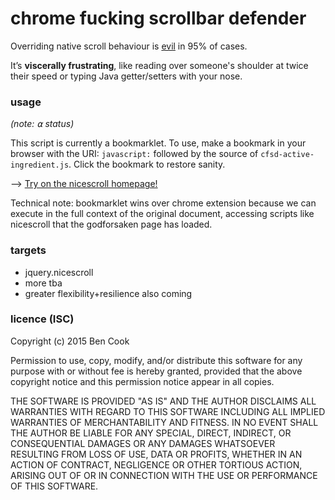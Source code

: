# chrome fucking scrollbar defender

Overriding native scroll behaviour is [evil][0] in 95% of cases.

It’s **viscerally frustrating**, like reading over someone's 
shoulder at twice their speed or typing Java getter/setters 
with your nose.

### usage

*(note: ⍺ status)*

This script is currently a bookmarklet. To use, make a bookmark 
in your browser with the URI: `javascript:` followed by the source 
of `cfsd-active-ingredient.js`. Click the bookmark to restore sanity.

--> [Try on the nicescroll homepage!][1]

Technical note: bookmarklet wins over chrome extension because we can 
execute in the full context of the original document, accessing scripts 
like nicescroll that the godforsaken page has loaded.

### targets

- jquery.nicescroll
- more tba
- greater flexibility+resilience also coming


### licence (ISC)

Copyright (c) 2015 Ben Cook

Permission to use, copy, modify, and/or distribute this software for any purpose with or without fee is hereby granted, provided that the above copyright notice and this permission notice appear in all copies.

THE SOFTWARE IS PROVIDED "AS IS" AND THE AUTHOR DISCLAIMS ALL WARRANTIES WITH REGARD TO THIS SOFTWARE INCLUDING ALL IMPLIED WARRANTIES OF MERCHANTABILITY AND FITNESS. IN NO EVENT SHALL THE AUTHOR BE LIABLE FOR ANY SPECIAL, DIRECT, INDIRECT, OR CONSEQUENTIAL DAMAGES OR ANY DAMAGES WHATSOEVER RESULTING FROM LOSS OF USE, DATA OR PROFITS, WHETHER IN AN ACTION OF CONTRACT, NEGLIGENCE OR OTHER TORTIOUS ACTION, ARISING OUT OF OR IN CONNECTION WITH THE USE OR PERFORMANCE OF THIS SOFTWARE.


[0]: http://jordankoschei.com/why-scrolljacking-is-a-problem/
[1]: http://nicescroll.areaaperta.com/
